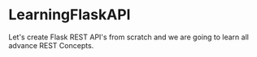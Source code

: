 # LearningFlaskAPI
Let's create Flask REST API's from scratch and we are going to learn all advance REST Concepts.
